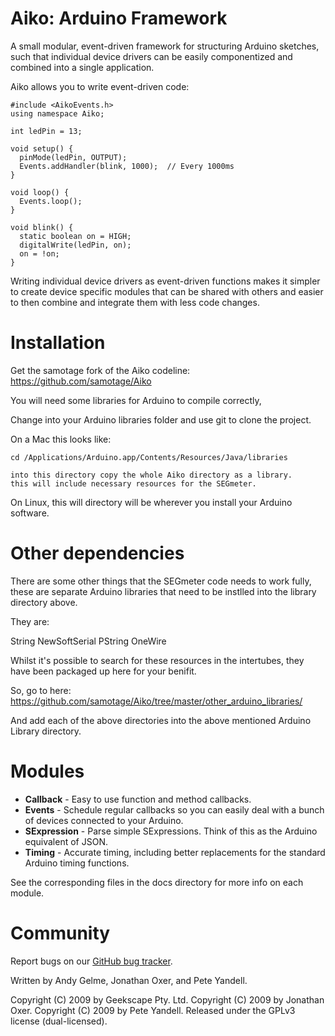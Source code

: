 Aiko: Arduino Framework
=======================

A small modular, event-driven framework for structuring Arduino
sketches, such that individual device drivers can be easily
componentized and combined into a single application.

Aiko allows you to write event-driven code:

    #include <AikoEvents.h>
    using namespace Aiko;

    int ledPin = 13;

    void setup() {
      pinMode(ledPin, OUTPUT);
      Events.addHandler(blink, 1000);  // Every 1000ms
    }

    void loop() {
      Events.loop();
    }

    void blink() {
      static boolean on = HIGH;
      digitalWrite(ledPin, on);
      on = !on;
    }

Writing individual device drivers as event-driven functions makes it
simpler to create device specific modules that can be shared with others
and easier to then combine and integrate them with less code changes.


Installation
============

Get the samotage fork of the Aiko codeline:
https://github.com/samotage/Aiko

You will need some libraries for Arduino to compile correctly,

Change into your Arduino libraries folder and use git to clone the project.

On a Mac this looks like:

    cd /Applications/Arduino.app/Contents/Resources/Java/libraries

    into this directory copy the whole Aiko directory as a library.
    this will include necessary resources for the SEGmeter.
   
On Linux, this will directory will be wherever you install your Arduino
software.

Other dependencies
==================

There are some other things that the SEGmeter code needs to work fully, these are 
separate Arduino libraries that need to be instlled into the library directory above.

They are:

String
NewSoftSerial
PString
OneWire

Whilst it's possible to search for these resources in the intertubes, 
they have been packaged up here for your benifit.

So, go to here:
https://github.com/samotage/Aiko/tree/master/other_arduino_libraries/

And add each of the above directories into the above mentioned Arduino Library directory.



Modules
=======

- **Callback** - Easy to use function and method callbacks.
- **Events** - Schedule regular callbacks so you can easily deal with
  a bunch of devices connected to your Arduino.
- **SExpression** - Parse simple SExpressions. Think of this as the
  Arduino equivalent of JSON.
- **Timing** - Accurate timing, including better replacements for the
  standard Arduino timing functions.

See the corresponding files in the docs directory for more info on each module.


Community
=========

Report bugs on our [GitHub bug tracker](http://github.com/geekscape/Aiko/issues).

Written by Andy Gelme, Jonathan Oxer, and Pete Yandell.

Copyright (C) 2009 by Geekscape Pty. Ltd.
Copyright (C) 2009 by Jonathan Oxer.
Copyright (C) 2009 by Pete Yandell.
Released under the GPLv3 license (dual-licensed).
